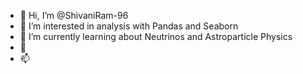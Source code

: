 - 👋 Hi, I’m @ShivaniRam-96
- 👀 I’m interested in analysis with Pandas and Seaborn
- 🌱 I’m currently learning about Neutrinos and Astroparticle Physics
- 💞️ 
- 📫

<!---
ShivaniRam-96/ShivaniRam-96 is a ✨ special ✨ repository because its `README.md` (this file) appears on your GitHub profile.
You can click the Preview link to take a look at your changes.
--->

